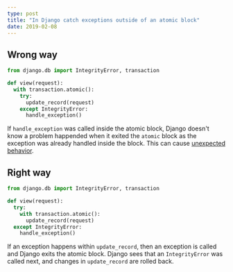 ```yaml
---
type: post
title: "In Django catch exceptions outside of an atomic block"
date: 2019-02-08
---
```


## Wrong way

```py
from django.db import IntegrityError, transaction

def view(request):
  with transaction.atomic():
    try:
      update_record(request)
    except IntegrityError:
      handle_exception()
```

If `handle_exception` was called inside the atomic block,
Django doesn't know a problem happended when it exited
the `atomic` block as the exception was already handled inside the block.
This can cause [unexpected behavior](https://docs.djangoproject.com/en/2.1/topics/db/transactions/).

## Right way

```py
from django.db import IntegrityError, transaction

def view(request):
  try:
    with transaction.atomic():
      update_record(request)
  except IntegrityError:
    handle_exception()
```

If an exception happens within `update_record`,
then an exception is called and Django exits the atomic block.
Django sees that an `IntegrityError` was called next,
and changes in `update_record` are rolled back.




